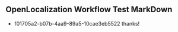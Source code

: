 ## OpenLocalization Workflow Test MarkDown
* f01705a2-b07b-4aa9-89a5-10cae3eb5522 
thanks!<!--HONumber=Mar16_HO3-->
